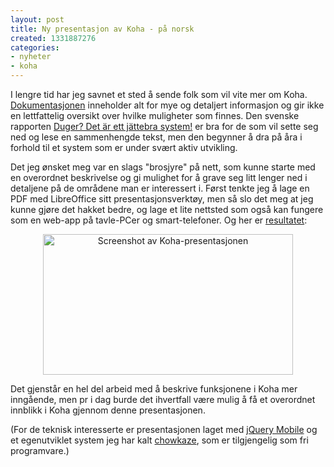 ```yaml
---
layout: post
title: Ny presentasjon av Koha - på norsk
created: 1331887276
categories:
- nyheter
- koha
---
```

<p>I lengre tid har jeg savnet et sted å sende folk som vil vite mer om Koha. <a href="http://koha-community.org/documentation/">Dokumentasjonen</a> inneholder alt for mye og detaljert informasjon og gir ikke en lettfattelig oversikt over hvilke muligheter som finnes. Den svenske rapporten <a href="http://www.regionhalland.se/PageFiles/8263/Koha-projektrapport.pdf">Duger? Det är ett jättebra system!</a> er bra for de som vil sette seg ned og lese en sammenhengde tekst, men den begynner å dra på åra i forhold til et system som er under svært aktiv utvikling.</p>
<p>Det jeg ønsket meg var en slags "brosjyre" på nett, som kunne starte med en overordnet beskrivelse og gi mulighet for å grave seg litt lenger ned i detaljene på de områdene man er interessert i. Først tenkte jeg å lage en PDF med LibreOffice sitt presentasjonsverktøy, men så slo det meg at jeg kunne gjøre det hakket bedre, og lage et lite nettsted som også kan fungere som en web-app på tavle-PCer og smart-telefoner. Og her er <a href="http://libriotech.no/kohapres/">resultatet</a>:</p>
<p style="text-align: center;"><a href="http://libriotech.no/kohapres/"><img src="http://libriotech.no/files/2012/kohapres.png" height="225" width="400" alt="Screenshot av Koha-presentasjonen" /></a></p>
<p>Det gjenstår en hel del arbeid med å beskrive funksjonene i Koha mer inngående, men pr i dag burde det ihvertfall være mulig å få et overordnet innblikk i Koha gjennom denne presentasjonen.</p>
<p>(For de teknisk interesserte er presentasjonen laget med <a href="http://jquerymobile.com/">jQuery Mobile</a> og et egenutviklet system jeg har kalt <a href="https://github.com/MagnusEnger/chowkaze/">chowkaze</a>, som er tilgjengelig som fri programvare.)</p>
